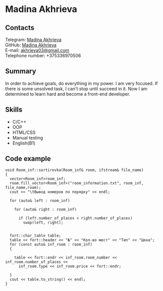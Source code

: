 # Madina Akhrieva
## Contacts  
Telegram: [Madina Akhrieva](https://t.me/MadinaAR1)  
GitHub: [Madina Akhrieva](https://github.com/Madina-Akhrieva)  
E-mail: <akhrieva03@gmail.com>   
Telephone number: +375336970506
## Summary
In order to achieve goals,  do everything in my power. I am very focused. If there is some unsolved task, I can't stop until succeed in it. Now I am determined to learn hard and become a front-end developer. 
## Skills  
- C/C++
- OOP  
- HTML/CSS
- Manual testing 
- English(B1)  
## Code example
~~~ 
void Room_inf::sortirovka(Room_inf& room, ifstream& file_name)
{
  vector<Room_inf>room_inf;
  room.fill_vector<Room_inf>("room_information.txt", room_inf, file_name,room);
  cout << "\tВывод номеров по порядку" << endl;

  for (auto& left : room_inf)
  
    for (auto& right : room_inf)
    
      if (left.number_of_places < right.number_of_places)
        swap(left, right);
    
  
  fort::char_table table;
  table << fort::header << "№" << "Кол-во мест" << "Тип" << "Цена";
  for (const auto& inf_room : room_inf)
  {

    table << fort::endr << inf_room.room_number << inf_room.number_of_places <<
      inf_room.type << inf_room.price << fort::endr;

  }
  cout << table.to_string() << endl;
}
~~~
